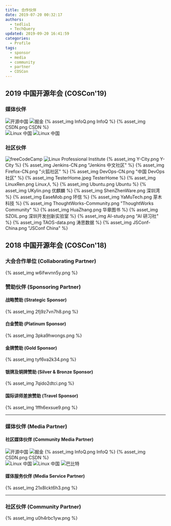 ```yaml
---
title: 合作伙伴
date: 2019-07-20 00:32:17
authors:
  - tedliu1
  - TechQuery
updated: 2019-09-20 16:41:59
categories:
  - Profile
tags:
  - sponsor
  - media
  - community
  - partner
  - COSCon
---
```


## 2019 中国开源年会 (COSCon'19)

### 媒体伙伴

<div class="d-flex align-items-center flex-wrap">
  <img alt="开源中国" src="https://static.oschina.net/new-osc/img/logo_osc_new.svg">
  <img alt="掘金" src="https://b-gold-cdn.xitu.io/v3/static/img/logo.a7995ad.svg">
  {% asset_img InfoQ.png InfoQ %}
  {% asset_img CSDN.png CSDN %}
</div>
<div class="d-flex align-items-center flex-wrap">
  <img alt="Linux 中国" src="https://img.linux.net.cn/static/image/common/linuxcn_logo_2017.png">
  <img class="w-25" alt="Linux 中国" src="https://images.gitbook.cn/FnzjNghzs_ktFPUKeLaFX38rbNsL">
</div>

### 社区伙伴

<div class="d-flex align-items-center flex-wrap">
  <img class="w-25" alt="freeCodeCamp" src="https://upload.wikimedia.org/wikipedia/commons/3/39/FreeCodeCamp_logo.png">
  <img class="w-25" alt="Linux Professional Institute" src="https://www.lpi.org/sites/all/themes/lpi/images/logo.png">
  {% asset_img Y-City.png Y-City %}
  {% asset_img Jenkins-CN.png "Jenkins 中文社区" %}
  {% asset_img Firefox-CN.png "火狐社区" %}
  {% asset_img DevOps-CN.png "中国 DevOps 社区" %}
  {% asset_img TesterHome.jpeg TesterHome %}
  {% asset_img LinuxRen.png Linux人 %}
  {% asset_img Ubuntu.png Ubuntu %}
  {% asset_img UKylin.png 优麒麟 %}
  {% asset_img ShenZhenWare.png 深圳湾 %}
  {% asset_img EaseMob.png 环信 %}
  {% asset_img YaMuTech.png 芽木科技 %}
  {% asset_img ThoughtWorks-Community.png "ThoughtWorks Community" %}
  {% asset_img HuaZhang.png 华章图书 %}
  {% asset_img SZOIL.png 深圳开发创新实验室 %}
  {% asset_img AI-study.png "AI 研习社" %}
  {% asset_img TAOS-data.png 涛思数据 %}
  {% asset_img JSConf-China.png "JSConf China" %}
</div>

## 2018 中国开源年会 (COSCon'18)

### 大会合作单位 (Collaborating Partner)

{% asset_img w6ifwvnn5y.png %}

### 赞助伙伴 (Sponsoring Partner)

#### 战略赞助 (Strategic Sponsor)

{% asset_img 2fj9z7vn7h8.png %}

#### 白金赞助 (Platinum Sponsor)

{% asset_img 3pka9hwongs.png %}

#### 金牌赞助 (Gold Sponsor)

{% asset_img tyf6va2k34.png %}

#### 银牌及铜牌赞助 (Silver & Bronze Sponsor)

{% asset_img 7qido2dtci.png %}

#### 国际讲师差旅赞助 (Travel Sponsor)

{% asset_img 1ffh6exsue9.png %}

---

### 媒体伙伴 (Media Partner)

#### 社区媒体伙伴 (Community Media Partner)

<div class="d-flex align-items-center flex-wrap">
  <img alt="开源中国" src="https://static.oschina.net/new-osc/img/logo_osc_new.svg">
  <img alt="掘金" src="https://b-gold-cdn.xitu.io/v3/static/img/logo.a7995ad.svg">
  {% asset_img InfoQ.png InfoQ %}
  {% asset_img CSDN.png CSDN %}
</div>
<div class="d-flex align-items-center flex-wrap">
  <img alt="Linux 中国" src="https://img.linux.net.cn/static/image/common/linuxcn_logo_2017.png">
  <img class="w-25" alt="Linux 中国" src="https://images.gitbook.cn/FnzjNghzs_ktFPUKeLaFX38rbNsL">
  <img class="w-25" alt="巴比特" src="https://www.8btc.com/public/common/8btc.svg">
</div>

#### 媒体服务伙伴 (Media Service Partner)

{% asset_img 21x8lckt6h3.png %}

---

### 社区伙伴 (Community Partner)

{% asset_img u0h4rbc1yw.png %}
